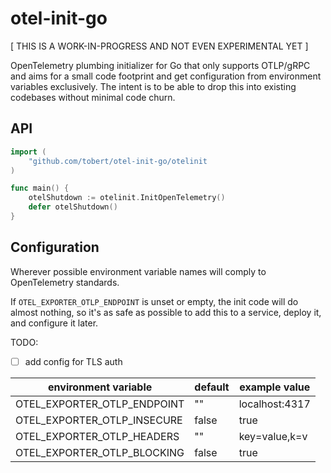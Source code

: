 # otel-init-go

[ THIS IS A WORK-IN-PROGRESS AND NOT EVEN EXPERIMENTAL YET ]

OpenTelemetry plumbing initializer for Go that only supports OTLP/gRPC
and aims for a small code footprint and get configuration from environment
variables exclusively. The intent is to be able to drop this into existing
codebases without minimal code churn.

## API

```go
import (
    "github.com/tobert/otel-init-go/otelinit
)

func main() {
    otelShutdown := otelinit.InitOpenTelemetry()
    defer otelShutdown()
}
```

## Configuration

Wherever possible environment variable names will comply to OpenTelemetry
standards.

If `OTEL_EXPORTER_OTLP_ENDPOINT` is unset or empty, the init code will
do almost nothing, so it's as safe as possible to add this to a service,
deploy it, and configure it later.

TODO:
- [ ] add config for TLS auth

| environment variable          | default         | example value  |
| ----------------------------- | --------------- | -------------- |
| OTEL_EXPORTER_OTLP_ENDPOINT   | ""              | localhost:4317 |
| OTEL_EXPORTER_OTLP_INSECURE   | false           | true           |
| OTEL_EXPORTER_OTLP_HEADERS    | ""              | key=value,k=v  |
| OTEL_EXPORTER_OTLP_BLOCKING   | false           | true           |

